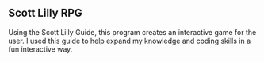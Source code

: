 ## Scott Lilly RPG 

Using the Scott Lilly Guide, this program creates an interactive game for the user. I used this guide to help expand my knowledge and coding skills in a fun interactive way.
